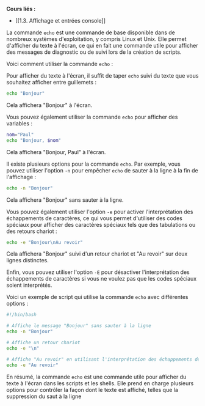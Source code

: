 **Cours liés :**
- [[1.3. Affichage et entrées console]]

La commande `echo` est une commande de base disponible dans de nombreux systèmes d'exploitation, y compris Linux et Unix. Elle permet d'afficher du texte à l'écran, ce qui en fait une commande utile pour afficher des messages de diagnostic ou de suivi lors de la création de scripts.

Voici comment utiliser la commande `echo` :

Pour afficher du texte à l'écran, il suffit de taper `echo` suivi du texte que vous souhaitez afficher entre guillemets :

```bash
echo "Bonjour"
```

Cela affichera "Bonjour" à l'écran.

Vous pouvez également utiliser la commande `echo` pour afficher des variables :

```bash
nom="Paul"
echo "Bonjour, $nom"
```

Cela affichera "Bonjour, Paul" à l'écran.

Il existe plusieurs options pour la commande `echo`. Par exemple, vous pouvez utiliser l'option `-n` pour empêcher `echo` de sauter à la ligne à la fin de l'affichage :

```bash
echo -n "Bonjour"
```

Cela affichera "Bonjour" sans sauter à la ligne.

Vous pouvez également utiliser l'option `-e` pour activer l'interprétation des échappements de caractères, ce qui vous permet d'utiliser des codes spéciaux pour afficher des caractères spéciaux tels que des tabulations ou des retours chariot :

```bash
echo -e "Bonjour\nAu revoir"
```

Cela affichera "Bonjour" suivi d'un retour chariot et "Au revoir" sur deux lignes distinctes.

Enfin, vous pouvez utiliser l'option `-E` pour désactiver l'interprétation des échappements de caractères si vous ne voulez pas que les codes spéciaux soient interprétés.

Voici un exemple de script qui utilise la commande `echo` avec différentes options :

```bash
#!/bin/bash

# Affiche le message "Bonjour" sans sauter à la ligne
echo -n "Bonjour"

# Affiche un retour chariot
echo -e "\n"

# Affiche "Au revoir" en utilisant l'interprétation des échappements de caractères
echo -e "Au revoir"
```

En résumé, la commande `echo` est une commande utile pour afficher du texte à l'écran dans les scripts et les shells. Elle prend en charge plusieurs options pour contrôler la façon dont le texte est affiché, telles que la suppression du saut à la ligne
